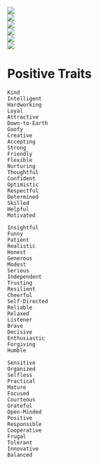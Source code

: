 
![](https://i.imgur.com/AgnOZjY.png)  
![](https://i.imgur.com/63I1Ro3.png)  
![](https://i.imgur.com/3JB58Au.png)  
![](https://i.imgur.com/6XGf0MP.png)  
![](https://i.imgur.com/vsvNaJy.png)  
![](https://i.imgur.com/VehteHI.png)


# Positive Traits

```
Kind
Intelligent
Hardworking
Loyal
Attractive
Down-to-Earth
Goofy
Creative
Accepting
Strong
Friendly
Flexible
Nurturing
Thoughtful
Confident
Optimistic
Respectful
Determined
Skilled
Helpful
Motivated
```
```
Insightful
Funny
Patient
Realistic
Honest
Generous
Modest
Serious
Independent
Trusting
Resilient
Cheerful
Self-Directed
Reliable
Relaxed
Listener
Brave
Decisive
Enthusiastic
Forgiving
Humble
```
```
Sensitive
Organized
Selfless
Practical
Mature
Focused
Courteous
Grateful
Open-Minded
Positive
Responsible
Cooperative
Frugal
Tolerant
Innovative
Balanced
```


